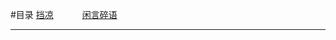 #目录
<a href="#" onclick="refreshDigestContent('dangliang')">挡凉</a>&emsp;&emsp;&emsp;
<a href="#" onclick="refreshDigestContent('gossip')">闲言碎语</a>&emsp;&emsp;&emsp;

---

        
